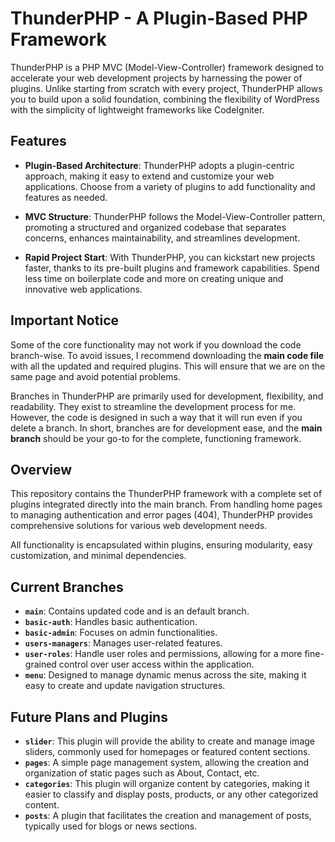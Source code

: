 # ThunderPHP - A Plugin-Based PHP Framework

ThunderPHP is a PHP MVC (Model-View-Controller) framework designed to accelerate your web development projects by harnessing the power of plugins. Unlike starting from scratch with every project, ThunderPHP allows you to build upon a solid foundation, combining the flexibility of WordPress with the simplicity of lightweight frameworks like CodeIgniter.

## Features

- **Plugin-Based Architecture**: ThunderPHP adopts a plugin-centric approach, making it easy to extend and customize your web applications. Choose from a variety of plugins to add functionality and features as needed.

- **MVC Structure**: ThunderPHP follows the Model-View-Controller pattern, promoting a structured and organized codebase that separates concerns, enhances maintainability, and streamlines development.

- **Rapid Project Start**: With ThunderPHP, you can kickstart new projects faster, thanks to its pre-built plugins and framework capabilities. Spend less time on boilerplate code and more on creating unique and innovative web applications.

## Important Notice
Some of the core functionality may not work if you download the code branch-wise. To avoid issues, I recommend downloading the **main code file** with all the updated and required plugins. This will ensure that we are on the same page and avoid potential problems.

Branches in ThunderPHP are primarily used for development, flexibility, and readability. They exist to streamline the development process for me. However, the code is designed in such a way that it will run even if you delete a branch. In short, branches are for development ease, and the **main branch** should be your go-to for the complete, functioning framework.

## Overview
This repository contains the ThunderPHP framework with a complete set of plugins integrated directly into the main branch. From handling home pages to managing authentication and error pages (404), ThunderPHP provides comprehensive solutions for various web development needs.

All functionality is encapsulated within plugins, ensuring modularity, easy customization, and minimal dependencies.

## Current Branches

- **`main`**: Contains updated code and is an default branch.
- **`basic-auth`**: Handles basic authentication.
- **`basic-admin`**: Focuses on admin functionalities.
- **`users-managers`**: Manages user-related features.
- **`user-roles`**: Handle user roles and permissions, allowing for a more fine-grained control over user access within the application.
- **`menu`**: Designed to manage dynamic menus across the site, making it easy to create and update navigation structures.


## Future Plans and Plugins
- **`slider`**: This plugin will provide the ability to create and manage image sliders, commonly used for homepages or featured content sections.
- **`pages`**: A simple page management system, allowing the creation and organization of static pages such as About, Contact, etc.
- **`categories`**: This plugin will organize content by categories, making it easier to classify and display posts, products, or any other categorized content.
- **`posts`**: A plugin that facilitates the creation and management of posts, typically used for blogs or news sections.
